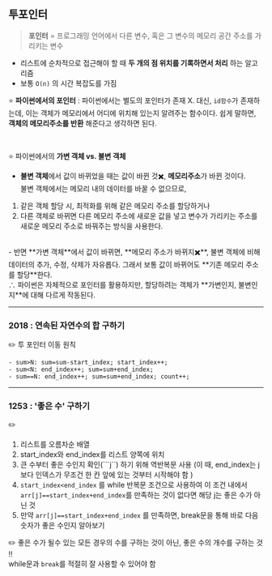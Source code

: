 ## 투포인터
> **포인터** = 프로그래밍 언어에서 다른 변수, 혹은 그 변수의 메모리 공간 주소를 가리키는 변수
- 리스트에 순차적으로 접근해야 할 때 **두 개의 점 위치를 기록하면서 처리** 하는 알고리즘
- 보통 ```O(n)``` 의 시간 복잡도를 가짐 

⭐ **파이썬에서의 포인터** : 파이썬에서는 별도의 포인터가 존재 X. 대신, ```id함수```가 존재하는데, 이는 객체가 메모리에서 어디에 위치해 있는지 알려주는 함수이다. 
쉽게 말하면, **객체의 메모리주소를 반환** 해준다고 생각하면 된다.

<br/>

⭐ 파이썬에서의 **가변 객체 vs. 불변 객체**
- **불변 객체**에서 값이 바뀌었을 때는 값이 바뀐 것✖️, **메모리주소**가 바뀐 것이다. 
<br/>불변 객체에서는 메모리 내의 데이터를 바꿀 수 없으므로, 
1. 같은 객체 할당 시, 최적화를 위해 같은 메모리 주소를 할당하거나 
2. 다른 객체로 바뀌면 다른 메모리 주소에 새로운 값을 넣고 변수가 가리키는 주소를 새로운 메모리 주소로 바꿔주는 방식을 사용한다.
<br/>
- 반면 **가변 객체**에서 값이 바뀌면, **메모리 주소가 바뀌지✖️**, 불변 객체에 비해 데이터의 추가, 수정, 삭제가 자유롭다. 
그래서 보통 값이 바뀌어도 **기존 메모리 주소를 할당**한다.
<br/>
∴ 파이썬은 자체적으로 포인터를 활용하지만, 할당하려는 객체가 **가변인지, 불변인지**에 대해 다르게 작동된다.

---

### 2018 : 연속된 자연수의 합 구하기
✏️ 투 포인터 이동 원칙 
```commandline
- sum>N: sum=sum-start_index; start_index++;
- sum<N: end_index++; sum=sum+end_index;
- sum==N: end_index++; sum=sum+end_index; count++;
```
---
### 1253 : '좋은 수' 구하기
✏️
1. 리스트를 오름차순 배열
2. start_index와 end_index를 리스트 양쪽에 위치
3. 큰 수부터 좋은 수인지 확인(```j``) 하기 위해 역반복문 사용
   (이 때, end_index는 j보다 인덱스가 무조건 한 칸 앞에 있는 것부터 시작해야 함  )
4. ```start_index<end_index``` 를 while 반복문 조건으로 사용하여 이 조건 내에서 ```arr[j]==start_index+end_index```를 만족하는 것이 없다면 해당 j는 좋은 수가 아닌 것
5. 만약 ```arr[j]==start_index+end_index``` 를 만족하면, break문을 통해 바로 다음 숫자가 좋은 수인지 알아보기


✏️ 좋은 수가 될수 있는 모든 경우의 수를 구하는 것이 아닌, 좋은 수의 개수를 구하는 것 ‼️
<br/> while문과 ```break```를 적절히 잘 사용할 수 있어야 함
